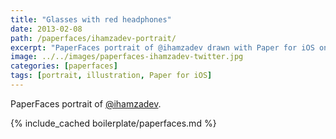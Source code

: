 ```yaml
---
title: "Glasses with red headphones"
date: 2013-02-08
path: /paperfaces/ihamzadev-portrait/
excerpt: "PaperFaces portrait of @ihamzadev drawn with Paper for iOS on an iPad."
image: ../../images/paperfaces-ihamzadev-twitter.jpg
categories: [paperfaces]
tags: [portrait, illustration, Paper for iOS]
---
```


PaperFaces portrait of [@ihamzadev](https://twitter.com/ihamzadev).

{% include_cached boilerplate/paperfaces.md %}
